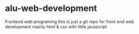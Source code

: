 # alu-web-development
Frontend web programing
this is just a git repo for front end web development mainly html & css with little javascript
